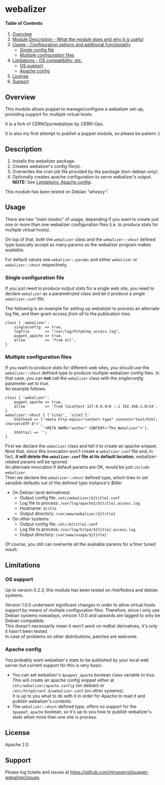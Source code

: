 # webalizer

#### Table of Contents

1. [Overview](#overview)
2. [Module Description - What the module does and why it is useful](#description)
3. [Usage - Configuration options and additional functionality](#usage)
	* [Single config file](#single-config-file)
	* [Multiple configuration files](#multiple-configuration-files)
4. [Limitations - OS compatibility, etc.](#limitations)
	* [OS support](os-support)
	* [Apache config](#apache-config)
5. [License](#license)
6. [Support](#support)


## Overview
This module allows puppet to manage/configure a webalizer set-up, providing support for multiple virtual hosts.

It is a fork of CERNOps/webalizer by CERN-Ops.

It is also my first attempt to publish a puppet module, so please be patient :)

## Description
1. Installs the webalizer package.
2. Creates webalizer's config file(s). 
3. Overwrites the cron job file provided by the package (non-debian only).
4. Optionally creates apache configuration to serve webalizer's output.  
	**NOTE:** See [Limitations: Apache config](#apache-config).

This module has been tested on Debian *"wheezy"*.

## Usage
There are two *"main modes"* of usage, depending if you want to create just one or more than one webalizer configuration files (i.e. to produce stats for multiple virtual hosts).

On top of that, both the `webalizer` class and the `webalizer::vhost` defined type basically accept as many params as the webalizer program makes available.

For default values see `webalizer::params` and either `webalizer` or `webalizer::vhost` respectively.

### Single configuration file
If you just need to produce output stats for a single web site, you need to declare `webalizer` as a parametrized class and let it produce a single `webalizer.conf` file.

The following is an example for setting up webalizer to process an alternate log file, and then grant *access from all* to the publication tree:
```puppet
class { 'webalizer':
	singleconfig  => true,
	logfile       => "/var/log/httpd/my_access.log",
	puppet_apache => true,
	allow         => 'from all',
}
```

### Multiple configuration files
If you want to produce stats for different web sites, you should use the `webalizer::vhost` defined type to produce multiple webalizer config files.  In that case, you can **not** call the `webalizer` class with the *singleconfig* parameter set to *true*.  
An example follows:
```puppet
class { 'webalizer':
	puppet_apache => true,
	allow         => 'from localhost 127.0.0.0/8 ::1 192.168.1.0/24',
}
webalizer::vhost { ['site1', 'site2']:
	htmlhead => ['<meta http-equiv="content-type" content="text/html; charset=UTF-8">',
	             '<META NAME="author" CONTENT="The Webalizer">'],
	htmltail => '';
}
```

First we declare the `webalizer` class and tell it to create an apache snippet.  Note that, since this invocation won't create a `webalizer.conf` file and, in fact, **it will delete the `webalizer.conf` file at its default location**, webalizer-related params will be ignored.  
An alternate invocation if default params are OK, would be just `include webalizer`.  
Then we declare the `webalizer::vhost` defined type, which tries to set sensible defaults out of the defined type instance's *$title*:
* On Debian (and derivatives):
	* Output config file: `/etc/webalizer/${title}.conf`
	* Log file to process: `/var/log/apache2/${title}.access.log`
	* Hostname: `$title`
	* Output directory: `/var/www/webalizer/${title}`
* On other systems:
	* Output config file: `/etc/${title}.conf`
	* Log file to process: `/var/log/httpd/${title}.access.log`
	* Output directory: `/var/www/usage/${title}`

Of course, you still can overwrite all the avaliable params for a finer tuned result.

## Limitations

### OS support
Up to version 0.2.3, this module has been tested on rhel/fedora and debian systems.

Version 1.0.0 underwent significant changes in order to allow virtual hosts support by means of multiple configuration files.  Therefore, since I only use Debian systems nowadays, version 1.0.0 and upwards are tagged to only be Debian compatible.  
This doesn't necessarily mean it won't work on redhat derivatives, it's only it hasn't been tested.  
In case of problems on other distributions, patches are welcome.

### Apache config
You probably want webalizer's stats to be published by your local web server but current support for this is very basic:
* You can set webalizer's `$puppet_apache` boolean class variable to *true*.  This will create an apache config snippet either at `/etc/webalizer/apache.config` (on debian) or `/etc/httpd/conf.d/webalizer.conf` (on other systems).  
It is up to you what to do with it in order for Apache to read it and publish webalizer's contents.
* The `webalizer::vhost` defined type, offers no support for the `$puppet_apache` boolean, so it's up to you how to publish webalizer's stats when more than one site is process.

## License
Apache 2.0

## Support
Please log tickets and issues at https://github.com/jmnavarrol/puppet-webalizer/issues.
